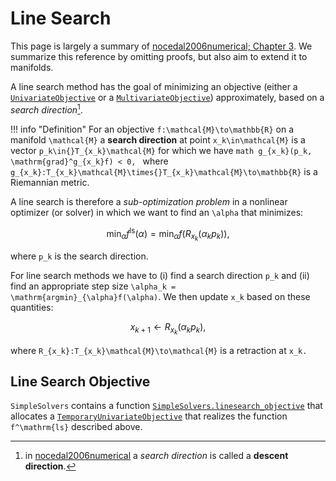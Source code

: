 # Line Search 

This page is largely a summary of [nocedal2006numerical; Chapter 3](@cite). We summarize this reference by omitting proofs, but also aim to extend it to manifolds.

A line search method has the goal of minimizing an objective (either a [`UnivariateObjective`](@ref) or a [`MultivariateObjective`](@ref)) approximately, based on a *search direction*[^1].

[^1]: in [nocedal2006numerical](@cite) a *search direction* is called a **descent direction**.

!!! info "Definition"
    For an objective ``f:\mathcal{M}\to\mathbb{R}`` on a manifold ``\mathcal{M}`` a **search direction** at point ``x_k\in\mathcal{M}`` is a vector ``p_k\in{}T_{x_k}\mathcal{M}`` for which we have
    ```math
        g_{x_k}(p_k, \mathrm{grad}^g_{x_k}f) < 0,
    ```
    where ``g_{x_k}:T_{x_k}\mathcal{M}\times{}T_{x_k}\mathcal{M}\to\mathbb{R}`` is a Riemannian metric.

A line search is therefore a *sub-optimization problem* in a nonlinear optimizer (or solver) in which we want to find an ``\alpha`` that minimizes:

```math
    \min_\alpha{}f^\mathrm{ls}(\alpha) = \min_\alpha{}f(R_{x_k}(\alpha_k{}p_k)),
```
where ``p_k`` is the search direction.

For line search methods we have to (i) find a search direction ``p_k`` and (ii) find an appropriate step size ``\alpha_k = \mathrm{argmin}_{\alpha}f(\alpha)``. We then update ``x_k`` based on these quantities:

```math
    x_{k+1} \gets R_{x_k}(\alpha_k{}p_k),
```
where ``R_{x_k}:T_{x_k}\mathcal{M}\to\mathcal{M}`` is a retraction at ``x_k.``

## Line Search Objective

`SimpleSolvers` contains a function [`SimpleSolvers.linesearch_objective`](@ref) that allocates a [`TemporaryUnivariateObjective`](@ref) that realizes the function ``f^\mathrm{ls}`` described above. 